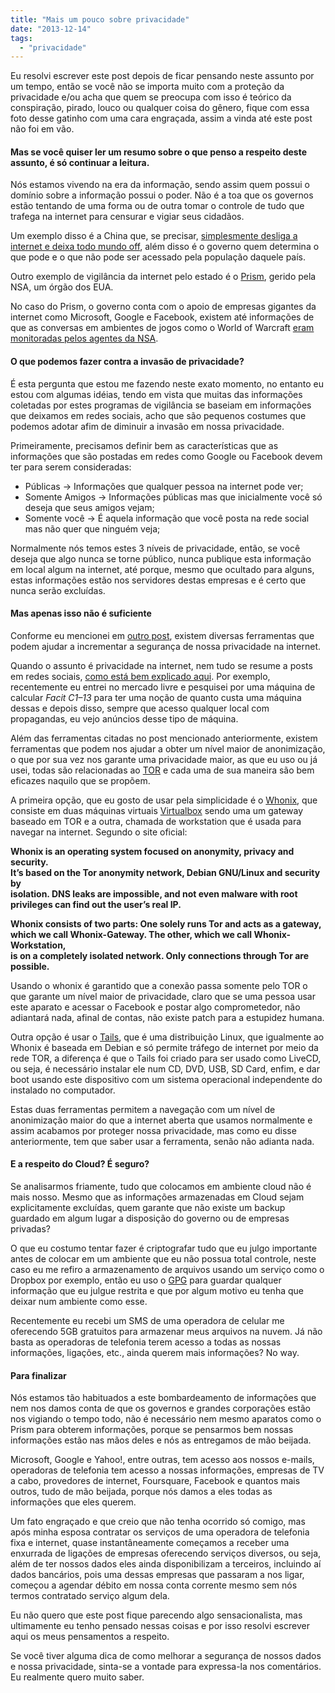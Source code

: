 ```yaml
---
title: "Mais um pouco sobre privacidade"
date: "2013-12-14"
tags: 
  - "privacidade"
---
```


Eu resolvi escrever este post depois de ficar pensando neste assunto por um tempo, então se você não se importa muito
com a proteção da privacidade e/ou acha que quem se preocupa com isso é teórico da conspiração, pirado, louco ou
qualquer coisa do gênero, fique com essa foto desse gatinho com uma cara engraçada, assim a vinda até este post não foi
em vão.

#### Mas se você quiser ler um resumo sobre o que penso a respeito deste assunto, é só continuar a leitura.

Nós estamos vivendo na era da informação, sendo assim quem possui o domínio sobre a informação possui o poder. Não é a
toa que os governos estão tentando de uma forma ou de outra tomar o controle de tudo que trafega na internet para
censurar e vigiar seus cidadãos.

Um exemplo disso é a China que, se
precisar, [simplesmente desliga a internet e deixa todo mundo off](http://en.wikipedia.org/wiki/Golden_Shield_Project),
além disso é o governo quem determina o que pode e o que não pode ser acessado pela população daquele país.

Outro exemplo de vigilância da internet pelo estado é o [Prism](http://en.wikipedia.org/wiki/Golden_Shield_Project),
gerido pela NSA, um órgão dos EUA.

No caso do Prism, o governo conta com o apoio de empresas gigantes da internet como Microsoft, Google e Facebook,
existem até informações de que as conversas em ambientes de jogos como o World of
Warcraft [eram monitoradas pelos agentes da NSA](http://idgnow.uol.com.br/internet/2013/12/10/nsa-espionou-gamers-de-world-of-warcraft-xbox-live-e-second-life/).

#### O que podemos fazer contra a invasão de privacidade?

É esta pergunta que estou me fazendo neste exato momento, no entanto eu estou com algumas idéias, tendo em vista que
muitas das informações coletadas por estes programas de vigilância se baseiam em informações que deixamos em redes
sociais, acho que são pequenos costumes que podemos adotar afim de diminuir a invasão em nossa privacidade.

Primeiramente, precisamos definir bem as características que as informações que são postadas em redes como Google ou
Facebook devem ter para serem consideradas:

- Públicas -> Informações que qualquer pessoa na internet pode ver;
- Somente Amigos -> Informações públicas mas que inicialmente você só deseja que seus amigos vejam;
- Somente você -> É aquela informação que você posta na rede social mas não quer que ninguém veja;

Normalmente nós temos estes 3 níveis de privacidade, então, se você deseja que algo nunca se torne público, nunca
publique esta informação em local algum na internet, até porque, mesmo que ocultado para alguns, estas informações estão
nos servidores destas empresas e é certo que nunca serão excluídas.

#### Mas apenas isso não é suficiente

Conforme eu mencionei em [outro post](http://adlermedrado.com.br/blog/tools-for-increase-your-privacy/), existem
diversas ferramentas que podem ajudar a incrementar a segurança de nossa privacidade na internet.

Quando o assunto é privacidade na internet, nem tudo se resume a posts em redes
sociais, [como está bem explicado aqui](http://donttrack.us/). Por exemplo, recentemente eu entrei no mercado livre e
pesquisei por uma máquina de calcular _Facit C1–13_ para ter uma noção de quanto custa uma máquina dessas e depois
disso, sempre que acesso qualquer local com propagandas, eu vejo anúncios desse tipo de máquina.

Além das ferramentas citadas no post mencionado anteriormente, existem ferramentas que podem nos ajudar a obter um nível
maior de anonimização, o que por sua vez nos garante uma privacidade maior, as que eu uso ou já usei, todas são
relacionadas ao [TOR](https://www.torproject.org/) e cada uma de sua maneira são bem eficazes naquilo que se propõem.

A primeira opção, que eu gosto de usar pela simplicidade é o [Whonix](https://www.whonix.org/wiki/Main_Page), que
consiste em duas máquinas virtuais [Virtualbox](http://www.virtualbox.org) sendo uma um gateway baseado em TOR e a
outra, chamada de workstation que é usada para navegar na internet. Segundo o site oficial:

**Whonix is an operating system focused on anonymity, privacy and security.  
It’s based on the Tor anonymity network, Debian GNU/Linux and security by  
isolation. DNS leaks are impossible, and not even malware with root  
privileges can find out the user’s real IP.**

**Whonix consists of two parts: One solely runs Tor and acts as a gateway,  
which we call Whonix-Gateway. The other, which we call Whonix-Workstation,  
is on a completely isolated network. Only connections through Tor are possible.**

Usando o whonix é garantido que a conexão passa somente pelo TOR o que garante um nível maior de privacidade, claro que
se uma pessoa usar este aparato e acessar o Facebook e postar algo comprometedor, não adiantará nada, afinal de contas,
não existe patch para a estupidez humana.

Outra opção é usar o [Tails](https://tails.boum.org/), que é uma distribuição Linux, que igualmente ao Whonix é baseada
em Debian e só permite tráfego de internet por meio da rede TOR, a diferença é que o Tails foi criado para ser usado
como LiveCD, ou seja, é necessário instalar ele num CD, DVD, USB, SD Card, enfim, e dar boot usando este dispositivo com
um sistema operacional independente do instalado no computador.

Estas duas ferramentas permitem a navegação com um nível de anonimização maior do que a internet aberta que usamos
normalmente e assim acabamos por proteger nossa privacidade, mas como eu disse anteriormente, tem que saber usar a
ferramenta, senão não adianta nada.

#### E a respeito do Cloud? É seguro?

Se analisarmos friamente, tudo que colocamos em ambiente cloud não é mais nosso. Mesmo que as informações armazenadas em
Cloud sejam explicitamente excluídas, quem garante que não existe um backup guardado em algum lugar a disposição do
governo ou de empresas privadas?

O que eu costumo tentar fazer é criptografar tudo que eu julgo importante antes de colocar em um ambiente que eu não
possua total controle, neste caso eu me refiro a armazenamento de arquivos usando um serviço como o Dropbox por exemplo,
então eu uso o [GPG](http://www.gnupg.org/) para guardar qualquer informação que eu julgue restrita e que por algum
motivo eu tenha que deixar num ambiente como esse.

Recentemente eu recebi um SMS de uma operadora de celular me oferecendo 5GB gratuitos para armazenar meus arquivos na
nuvem. Já não basta as operadoras de telefonia terem acesso a todas as nossas informações, ligações, etc., ainda querem
mais informações? No way.

#### Para finalizar

Nós estamos tão habituados a este bombardeamento de informações que nem nos damos conta de que os governos e grandes
corporações estão nos vigiando o tempo todo, não é necessário nem mesmo aparatos como o Prism para obterem informações,
porque se pensarmos bem nossas informações estão nas mãos deles e nós as entregamos de mão beijada.

Microsoft, Google e Yahoo!, entre outras, tem acesso aos nossos e-mails, operadoras de telefonia tem acesso a nossas
informações, empresas de TV a cabo, provedores de internet, Foursquare, Facebook e quantos mais outros, tudo de mão
beijada, porque nós damos a eles todas as informações que eles querem.

Um fato engraçado e que creio que não tenha ocorrido só comigo, mas após minha esposa contratar os serviços de uma
operadora de telefonia fixa e internet, quase instantâneamente começamos a receber uma enxurrada de ligações de empresas
oferecendo serviços diversos, ou seja, além de ter nossos dados eles ainda disponibilizam a terceiros, incluindo aí
dados bancários, pois uma dessas empresas que passaram a nos ligar, começou a agendar débito em nossa conta corrente
mesmo sem nós termos contratado serviço algum dela.

Eu não quero que este post fique parecendo algo sensacionalista, mas ultimamente eu tenho pensado nessas coisas e por
isso resolvi escrever aqui os meus pensamentos a respeito.

Se você tiver alguma dica de como melhorar a segurança de nossos dados e nossa privacidade, sinta-se a vontade para
expressa-la nos comentários. Eu realmente quero muito saber.
